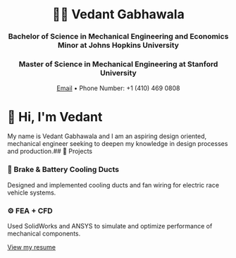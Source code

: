 <div align="center">

# 👨‍🔧 Vedant Gabhawala  
### Bachelor of Science in Mechanical Engineering and Economics Minor at Johns Hopkins University
### Master of Science in Mechanical Engineering at Stanford University
[Email](mailto:gabhawalavedant@gmail.com) • Phone Number: +1 (410) 469 0808
</div>

# 👋 Hi, I'm Vedant

My name is Vedant Gabhawala and I am an aspiring design oriented, mechanical engineer seeking to deepen my knowledge in design processes and production.## 🚀 Projects

### 🛞 Brake & Battery Cooling Ducts
Designed and implemented cooling ducts and fan wiring for electric race vehicle systems.

### ⚙️ FEA + CFD
Used SolidWorks and ANSYS to simulate and optimize performance of mechanical components.


[View my resume](resume.pdf)
